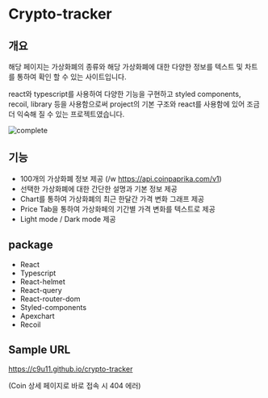 # Crypto-tracker



## 개요

해당 페이지는 가상화폐의 종류와 해당 가상화폐에 대한 다양한 정보를 텍스트 및 차트를 통하여 확인 할 수 있는 사이트입니다.

react와 typescript를 사용하여 다양한 기능을 구현하고 styled components, recoil, library 등을 사용함으로써 project의 기본 구조와 react를 사용함에 있어 조금 더 익숙해 질 수 있는 프로젝트였습니다.

![complete](/Users/seokyoung-hwang/Documents/Code/crypto-tracker/readme/complete.gif)



## 기능

- 100개의 가상화폐 정보 제공 (/w https://api.coinpaprika.com/v1)
- 선택한 가상화폐에 대한 간단한 설명과 기본 정보 제공
- Chart를 통하여 가상화폐의 최근 한달간 가격 변화 그래프 제공
- Price Tab을 통하여 가상화페의 기간별 가격 변화를 텍스트로 제공
- Light mode / Dark mode 제공



## package

- React
- Typescript
- React-helmet
- React-query
- React-router-dom
- Styled-components
- Apexchart
- Recoil



## Sample URL

https://c9u11.github.io/crypto-tracker

(Coin 상세 페이지로 바로 접속 시 404 에러)
